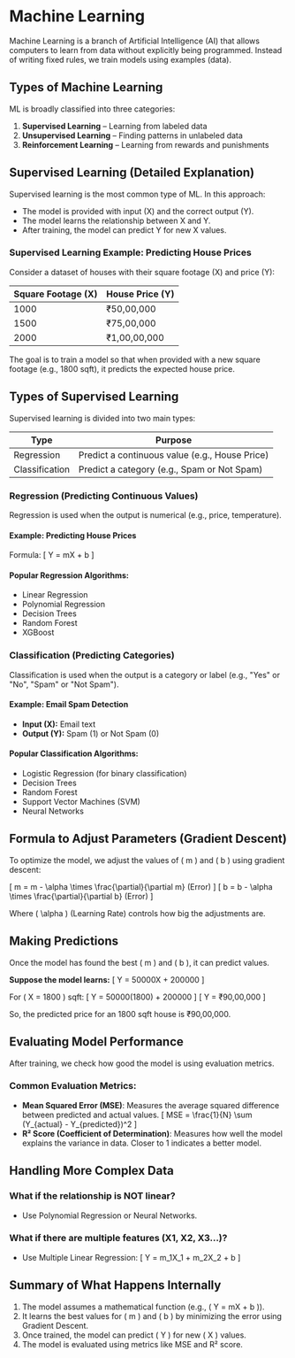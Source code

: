 
# Machine Learning

Machine Learning is a branch of Artificial Intelligence (AI) that allows computers to learn from data without explicitly being programmed. Instead of writing fixed rules, we train models using examples (data).

## Types of Machine Learning
ML is broadly classified into three categories:

1. **Supervised Learning** – Learning from labeled data
2. **Unsupervised Learning** – Finding patterns in unlabeled data
3. **Reinforcement Learning** – Learning from rewards and punishments

## Supervised Learning (Detailed Explanation)
Supervised learning is the most common type of ML. In this approach:

- The model is provided with input (X) and the correct output (Y).
- The model learns the relationship between X and Y.
- After training, the model can predict Y for new X values.

### Supervised Learning Example: Predicting House Prices
Consider a dataset of houses with their square footage (X) and price (Y):

| Square Footage (X) | House Price (Y) |
|-------------------|----------------|
| 1000 | ₹50,00,000 |
| 1500 | ₹75,00,000 |
| 2000 | ₹1,00,00,000 |

The goal is to train a model so that when provided with a new square footage (e.g., 1800 sqft), it predicts the expected house price.

## Types of Supervised Learning
Supervised learning is divided into two main types:

| Type | Purpose |
|------|---------|
| Regression | Predict a continuous value (e.g., House Price) |
| Classification | Predict a category (e.g., Spam or Not Spam) |

### Regression (Predicting Continuous Values)
Regression is used when the output is numerical (e.g., price, temperature).

#### Example: Predicting House Prices
Formula: 
\[ Y = mX + b \]

#### Popular Regression Algorithms:
- Linear Regression
- Polynomial Regression
- Decision Trees
- Random Forest
- XGBoost

### Classification (Predicting Categories)
Classification is used when the output is a category or label (e.g., "Yes" or "No", "Spam" or "Not Spam").

#### Example: Email Spam Detection
- **Input (X):** Email text
- **Output (Y):** Spam (1) or Not Spam (0)

#### Popular Classification Algorithms:
- Logistic Regression (for binary classification)
- Decision Trees
- Random Forest
- Support Vector Machines (SVM)
- Neural Networks

## Formula to Adjust Parameters (Gradient Descent)
To optimize the model, we adjust the values of \( m \) and \( b \) using gradient descent:

\[ m = m - \alpha \times \frac{\partial}{\partial m} (Error) \]
\[ b = b - \alpha \times \frac{\partial}{\partial b} (Error) \]

Where \( \alpha \) (Learning Rate) controls how big the adjustments are.

## Making Predictions
Once the model has found the best \( m \) and \( b \), it can predict values.

**Suppose the model learns:**
\[ Y = 50000X + 200000 \]

For \( X = 1800 \) sqft:
\[ Y = 50000(1800) + 200000 \]
\[ Y = ₹90,00,000 \]

So, the predicted price for an 1800 sqft house is ₹90,00,000.

## Evaluating Model Performance
After training, we check how good the model is using evaluation metrics.

### Common Evaluation Metrics:
- **Mean Squared Error (MSE)**: Measures the average squared difference between predicted and actual values.
  \[ MSE = \frac{1}{N} \sum (Y_{actual} - Y_{predicted})^2 \]
- **R² Score (Coefficient of Determination)**: Measures how well the model explains the variance in data. Closer to 1 indicates a better model.

## Handling More Complex Data
### What if the relationship is NOT linear?
- Use Polynomial Regression or Neural Networks.

### What if there are multiple features (X1, X2, X3...)?
- Use Multiple Linear Regression:
  \[ Y = m_1X_1 + m_2X_2 + b \]

## Summary of What Happens Internally
1. The model assumes a mathematical function (e.g., \( Y = mX + b \)).
2. It learns the best values for \( m \) and \( b \) by minimizing the error using Gradient Descent.
3. Once trained, the model can predict \( Y \) for new \( X \) values.
4. The model is evaluated using metrics like MSE and R² score.

